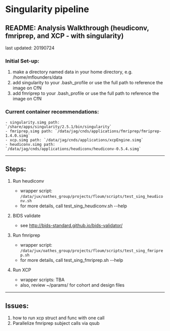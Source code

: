 # Singularity pipeline

## README: Analysis Walkthrough (heudiconv, fmriprep, and XCP - with singularity)
last updated: 20190724

### Initial Set-up:
1. make a directory named data in your home directory, e.g. /home/mflounders/data
2. add singularity to your .bash_profile or use the full path to reference the image on CfN
3. add fmriprep to your .bash_profile or use the full path to reference the image on CfN

### Current container recommendations:
    - singularity.simg path: `/share/apps/singularity/2.5.1/bin/singularity`
    - fmriprep.simg path: `/data/jag/cnds/applications/fmriprep/fmriprep-1.4.0.simg`
    - xcp.simg path: `/data/jag/cnds/applications/xcpEngine.simg`
    - heudiconv.simg path: `/data/jag/cnds/applications/heudiconv/heudiconv-0.5.4.simg`

_______________________________________________________
## Steps:

1. Run heudiconv
    - wrapper script: `/data/jux/oathes_group/projects/floum/scripts/test_sing_heudiconv.sh`
    - for more details, call test_sing_heudiconv.sh --help

2. BIDS validate
    - see http://bids-standard.github.io/bids-validator/

3. Run fmriprep
    - wrapper script: `/data/jux/oathes_group/projects/floum/scripts/test_sing_fmriprep.sh`
    - for more details, call test_sing_fmriprep.sh --help

4. Run XCP
    - wrapper scripts: TBA
    - also, review ~/params/ for cohort and design files

_______________________________________________________
## Issues:

1. how to run xcp struct and func with one call
2. Parallelize fmriprep subject calls via qsub
